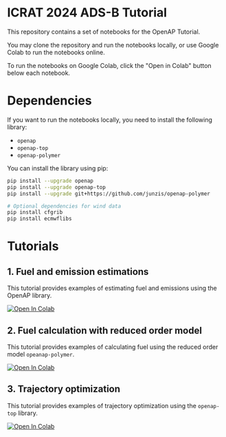 # ICRAT 2024 ADS-B Tutorial

This repository contains a set of notebooks for the OpenAP Tutorial.

You may clone the repository and run the notebooks locally, or use Google Colab to run the notebooks online.

To run the notebooks on Google Colab, click the "Open in Colab" button below each notebook.

# Dependencies

If you want to run the notebooks locally, you need to install the following library:

- `openap`
- `openap-top`
- `openap-polymer`

You can install the library using pip:

```bash
pip install --upgrade openap
pip install --upgrade openap-top
pip install --upgrade git+https://github.com/junzis/openap-polymer

# Optional dependencies for wind data
pip install cfgrib
pip install ecmwflibs
```

# Tutorials

## 1. Fuel and emission estimations

This tutorial provides examples of estimating fuel and emissions using the OpenAP library.

[![Open In Colab](https://colab.research.google.com/assets/colab-badge.svg)](https://colab.research.google.com/github/junzis/tutorial-icrat24-openap/blob/master/1_openap_fuel_and_emissions.ipynb)

## 2. Fuel calculation with reduced order model

This tutorial provides examples of calculating fuel using the reduced order model `opeanap-polymer`.

[![Open In Colab](https://colab.research.google.com/assets/colab-badge.svg)](https://colab.research.google.com/github/junzis/tutorial-icrat24-openap/blob/master/2_openap_reduced_order_model.ipynb)

## 3. Trajectory optimization

This tutorial provides examples of trajectory optimization using the `openap-top` library.

[![Open In Colab](https://colab.research.google.com/assets/colab-badge.svg)](https://colab.research.google.com/github/junzis/tutorial-icrat24-openap/blob/master/3_openap_trajectory_optimization.ipynb)
